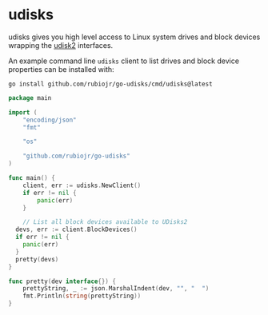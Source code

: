 # udisks

udisks gives you high level access to Linux system drives and block devices wrapping the [udisk2](http://storaged.org/doc/udisks2-api/) interfaces.

An example command line `udisks` client to list drives and block device properties can be installed with:

```
go install github.com/rubiojr/go-udisks/cmd/udisks@latest
```

```Go
package main

import (
	"encoding/json"
	"fmt"

	"os"

	"github.com/rubiojr/go-udisks"
)

func main() {
	client, err := udisks.NewClient()
	if err != nil {
		panic(err)
	}

	// List all block devices available to UDisks2
  devs, err := client.BlockDevices()
  if err != nil {
  	panic(err)
  }
  pretty(devs)
}

func pretty(dev interface{}) {
	prettyString, _ := json.MarshalIndent(dev, "", "  ")
	fmt.Println(string(prettyString))
}
